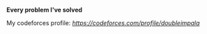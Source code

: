 **Every problem I've solved**

My codeforces profile: *https://codeforces.com/profile/doubleimpala*
